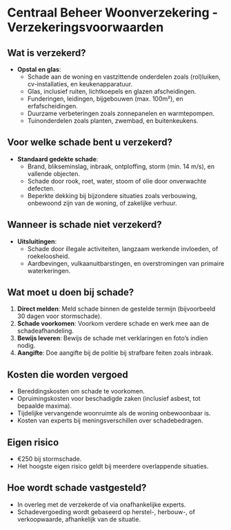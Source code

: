 # Centraal Beheer Woonverzekering - Verzekeringsvoorwaarden

## Wat is verzekerd?
- **Opstal en glas**:
  - Schade aan de woning en vastzittende onderdelen zoals (rol)luiken, cv-installaties, en keukenapparatuur.
  - Glas, inclusief ruiten, lichtkoepels en glazen afscheidingen.
  - Funderingen, leidingen, bijgebouwen (max. 100m²), en erfafscheidingen.
  - Duurzame verbeteringen zoals zonnepanelen en warmtepompen.
  - Tuinonderdelen zoals planten, zwembad, en buitenkeukens.

## Voor welke schade bent u verzekerd?
- **Standaard gedekte schade**:
  - Brand, blikseminslag, inbraak, ontploffing, storm (min. 14 m/s), en vallende objecten.
  - Schade door rook, roet, water, stoom of olie door onverwachte defecten.
  - Beperkte dekking bij bijzondere situaties zoals verbouwing, onbewoond zijn van de woning, of zakelijke verhuur.

## Wanneer is schade niet verzekerd?
- **Uitsluitingen**:
  - Schade door illegale activiteiten, langzaam werkende invloeden, of roekeloosheid.
  - Aardbevingen, vulkaanuitbarstingen, en overstromingen van primaire waterkeringen.

## Wat moet u doen bij schade?
1. **Direct melden**: Meld schade binnen de gestelde termijn (bijvoorbeeld 30 dagen voor stormschade).
2. **Schade voorkomen**: Voorkom verdere schade en werk mee aan de schadeafhandeling.
3. **Bewijs leveren**: Bewijs de schade met verklaringen en foto’s indien nodig.
4. **Aangifte**: Doe aangifte bij de politie bij strafbare feiten zoals inbraak.

## Kosten die worden vergoed
- Bereddingskosten om schade te voorkomen.
- Opruimingskosten voor beschadigde zaken (inclusief asbest, tot bepaalde maxima).
- Tijdelijke vervangende woonruimte als de woning onbewoonbaar is.
- Kosten van experts bij meningsverschillen over schadebedragen.

## Eigen risico
- €250 bij stormschade.
- Het hoogste eigen risico geldt bij meerdere overlappende situaties.

## Hoe wordt schade vastgesteld?
- In overleg met de verzekerde of via onafhankelijke experts.
- Schadevergoeding wordt gebaseerd op herstel-, herbouw-, of verkoopwaarde, afhankelijk van de situatie.
